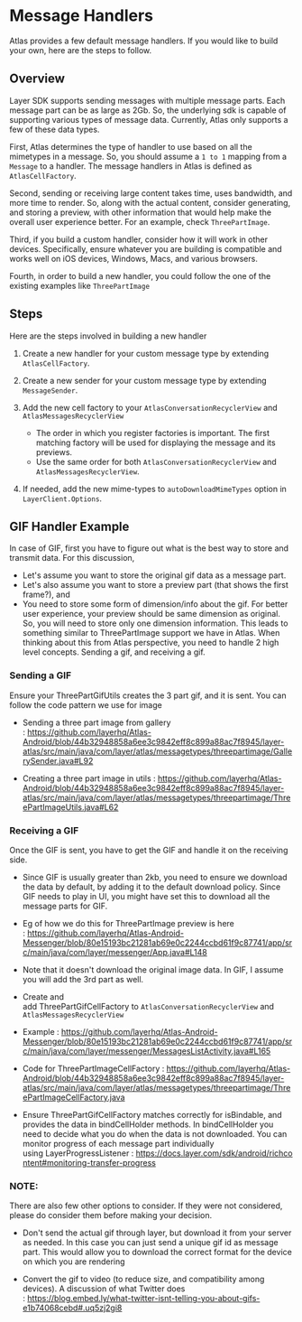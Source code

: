 # Message Handlers

Atlas provides a few default message handlers. If you would like to build your own, here are the steps to follow.

## <a name="overview"></a>Overview
Layer SDK supports sending messages with multiple message parts. Each message part can be as large as 2Gb. So, the underlying sdk is capable of supporting various types of message data. Currently, Atlas only supports a few of these data types. 

First, Atlas determines the type of handler to use based on all the mimetypes in a message. So, you should assume a `1 to 1` mapping from a `Message` to a handler. The message handlers in Atlas is defined as `AtlasCellFactory`. 

Second, sending or receiving large content takes time, uses bandwidth, and more time to render. So, along with the actual content, consider generating, and storing a preview, with other information that would help make the overall user experience better. For an example, check `ThreePartImage`.

Third, if you build a custom handler, consider how it will work in other devices. Specifically, ensure whatever you are building is compatible and works well on iOS devices, Windows, Macs, and various browsers.

Fourth, in order to build a new handler, you could follow the one of the existing examples like `ThreePartImage`


## <a name="steps"></a>Steps

Here are the steps involved in building a new handler

1. Create a new handler for your custom message type by extending `AtlasCellFactory`.
2. Create a new sender for your custom message type by extending `MessageSender`.

3. Add the new cell factory to your `AtlasConversationRecyclerView` and `AtlasMessagesRecyclerView`
    * The order in which you register factories is important. The first matching factory will be used for displaying the message and its previews.
    * Use the same order for both `AtlasConversationRecyclerView` and `AtlasMessagesRecyclerView`.
4. If needed, add the new mime-types to `autoDownloadMimeTypes` option in `LayerClient.Options`.

## <a name="gif"></a>GIF Handler Example

In case of GIF, first you have to figure out what is the best way to store and transmit data. For this discussion, 

* Let's assume you want to store the original gif data as a message part. 
* Let's also assume you want to store a preview part (that shows the first frame?), and 
* You need to store some form of dimension/info about the gif. For better user experience, your preview should be same dimension as original. So, you will need to store only one dimension information. This leads to something similar to ThreePartImage support we have in Atlas. When thinking about this from Atlas perspective, you need to handle 2 high level concepts. Sending a gif, and receiving a gif.
      
### Sending a GIF

Ensure your ThreePartGifUtils creates the 3 part gif, and it is sent. You can follow the code pattern we use for image

* Sending a three part image from gallery : https://github.com/layerhq/Atlas-Android/blob/44b32948858a6ee3c9842eff8c899a88ac7f8945/layer-atlas/src/main/java/com/layer/atlas/messagetypes/threepartimage/GallerySender.java#L92

* Creating a three part image in utils : https://github.com/layerhq/Atlas-Android/blob/44b32948858a6ee3c9842eff8c899a88ac7f8945/layer-atlas/src/main/java/com/layer/atlas/messagetypes/threepartimage/ThreePartImageUtils.java#L62
      
### Receiving a GIF

Once the GIF is sent, you have to get the GIF and handle it on the receiving side.
			
* Since GIF is usually greater than 2kb, you need to ensure we download the data by default, by adding it to the default download policy. Since GIF needs to play in UI, you might have set this to download all the message parts for GIF. 

* Eg of how we do this for ThreePartImage preview is here : https://github.com/layerhq/Atlas-Android-Messenger/blob/80e15193bc21281ab69e0c2244ccbd61f9c87741/app/src/main/java/com/layer/messenger/App.java#L148

* Note that it doesn't download the original image data. In GIF, I assume you will add the 3rd part as well.

* Create and add ThreePartGifCellFactory to `AtlasConversationRecyclerView` and `AtlasMessagesRecyclerView`

* Example : https://github.com/layerhq/Atlas-Android-Messenger/blob/80e15193bc21281ab69e0c2244ccbd61f9c87741/app/src/main/java/com/layer/messenger/MessagesListActivity.java#L165

* Code for ThreePartImageCellFactory : https://github.com/layerhq/Atlas-Android/blob/44b32948858a6ee3c9842eff8c899a88ac7f8945/layer-atlas/src/main/java/com/layer/atlas/messagetypes/threepartimage/ThreePartImageCellFactory.java

* Ensure ThreePartGifCellFactory matches correctly for isBindable, and provides the data in bindCellHolder methods. In bindCellHolder you need to decide what you do when the data is not downloaded. You can monitor progress of each message part individually using LayerProgressListener : https://docs.layer.com/sdk/android/richcontent#monitoring-transfer-progress
			
### NOTE:

There are also few other options to consider. If they were not considered, please do consider them before making your decision.

* Don't send the actual gif through layer, but download it from your server as needed. In this case you can just send a unique gif id as message part. This would allow you to download the correct format for the device on which you are rendering

* Convert the gif to video (to reduce size, and compatibility among devices). A discussion of what Twitter does : https://blog.embed.ly/what-twitter-isnt-telling-you-about-gifs-e1b74068cebd#.uq5zj2gi8

